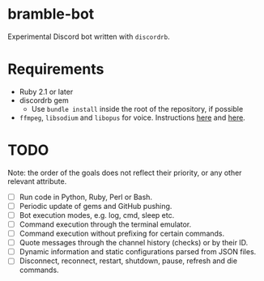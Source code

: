 # bramble-bot

Experimental Discord bot written with `discordrb`.

# Requirements

+ Ruby 2.1 or later
+ discordrb gem
  + Use `bundle install` inside the root of the repository, if possible
+ `ffmpeg`, `libsodium` and `libopus` for voice. Instructions [here][libnacl-doc] and [here][libopus-doc].

# TODO

Note: the order of the goals does not reflect their priority, or any other relevant attribute.

- [ ] Run code in Python, Ruby, Perl or Bash.
- [ ] Periodic update of gems and GitHub pushing.
- [ ] Bot execution modes, e.g. log, cmd, sleep etc.
- [ ] Command execution through the terminal emulator.
- [ ] Command execution without prefixing for certain commands.
- [ ] Quote messages through the channel history (checks) or by their ID.
- [ ] Dynamic information and static configurations parsed from JSON files.
- [ ] Disconnect, reconnect, restart, shutdown, pause, refresh and die commands.

[libnacl-doc]: https://github.com/meew0/discordrb/wiki/Installing-libsodium "Source: discordrb"
[libopus-doc]: https://github.com/meew0/discordrb/wiki/Installing-libopus "Source: discordrb"